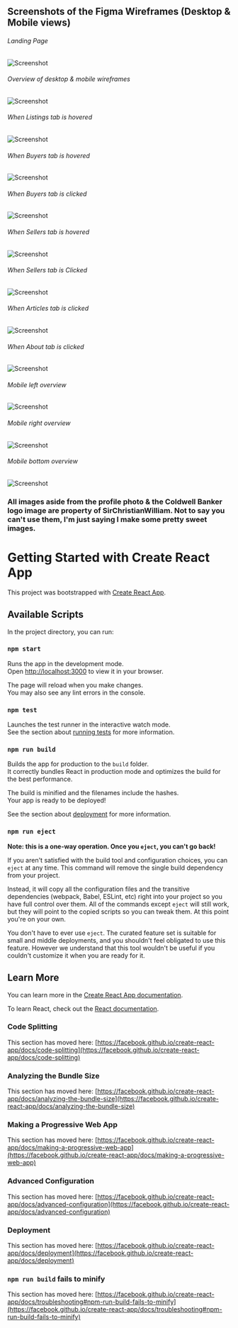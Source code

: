 

## Screenshots of the Figma Wireframes (Desktop & Mobile views)
###### Landing Page
![Screenshot](./public/READmeImages/DeskLanding.png)
###### Overview of desktop & mobile wireframes
![Screenshot](./public/READmeImages/AllOverview.png)
###### When Listings tab is hovered
![Screenshot](./public/READmeImages/DeskListingsHover.png)
###### When Buyers tab is hovered
![Screenshot](./public/READmeImages/DeskBuyersHover.png)
###### When Buyers tab is clicked
![Screenshot](./public/READmeImages/DeskBuyersArticle.png)
###### When Sellers tab is hovered
![Screenshot](./public/READmeImages/DeskSellersHover.png)
###### When Sellers tab is Clicked

![Screenshot](./public/READmeImages/DeskSellersArticle.png)
###### When Articles tab is clicked
![Screenshot](./public/READmeImages/DeskArticles.png)
###### When About tab is clicked
![Screenshot](./public/READmeImages/DeskAbout.png)
###### Mobile left overview
![Screenshot](./public/READmeImages/MobileLeftOverview.png)
###### Mobile right overview
![Screenshot](./public/READmeImages/MobileRightOverview.png)
###### Mobile bottom overview
![Screenshot](./public/READmeImages/MobileBottomOverview.png)

### All images aside from the profile photo & the Coldwell Banker logo image are property of SirChristianWilliam. Not to say you can't use them, I'm just saying I make some pretty sweet images.



# Getting Started with Create React App

This project was bootstrapped with [Create React App](https://github.com/facebook/create-react-app).

## Available Scripts

In the project directory, you can run:

### `npm start`

Runs the app in the development mode.\
Open [http://localhost:3000](http://localhost:3000) to view it in your browser.

The page will reload when you make changes.\
You may also see any lint errors in the console.

### `npm test`

Launches the test runner in the interactive watch mode.\
See the section about [running tests](https://facebook.github.io/create-react-app/docs/running-tests) for more information.

### `npm run build`

Builds the app for production to the `build` folder.\
It correctly bundles React in production mode and optimizes the build for the best performance.

The build is minified and the filenames include the hashes.\
Your app is ready to be deployed!

See the section about [deployment](https://facebook.github.io/create-react-app/docs/deployment) for more information.

### `npm run eject`

**Note: this is a one-way operation. Once you `eject`, you can't go back!**

If you aren't satisfied with the build tool and configuration choices, you can `eject` at any time. This command will remove the single build dependency from your project.

Instead, it will copy all the configuration files and the transitive dependencies (webpack, Babel, ESLint, etc) right into your project so you have full control over them. All of the commands except `eject` will still work, but they will point to the copied scripts so you can tweak them. At this point you're on your own.

You don't have to ever use `eject`. The curated feature set is suitable for small and middle deployments, and you shouldn't feel obligated to use this feature. However we understand that this tool wouldn't be useful if you couldn't customize it when you are ready for it.

## Learn More

You can learn more in the [Create React App documentation](https://facebook.github.io/create-react-app/docs/getting-started).

To learn React, check out the [React documentation](https://reactjs.org/).

### Code Splitting

This section has moved here: [https://facebook.github.io/create-react-app/docs/code-splitting](https://facebook.github.io/create-react-app/docs/code-splitting)

### Analyzing the Bundle Size

This section has moved here: [https://facebook.github.io/create-react-app/docs/analyzing-the-bundle-size](https://facebook.github.io/create-react-app/docs/analyzing-the-bundle-size)

### Making a Progressive Web App

This section has moved here: [https://facebook.github.io/create-react-app/docs/making-a-progressive-web-app](https://facebook.github.io/create-react-app/docs/making-a-progressive-web-app)

### Advanced Configuration

This section has moved here: [https://facebook.github.io/create-react-app/docs/advanced-configuration](https://facebook.github.io/create-react-app/docs/advanced-configuration)

### Deployment

This section has moved here: [https://facebook.github.io/create-react-app/docs/deployment](https://facebook.github.io/create-react-app/docs/deployment)

### `npm run build` fails to minify

This section has moved here: [https://facebook.github.io/create-react-app/docs/troubleshooting#npm-run-build-fails-to-minify](https://facebook.github.io/create-react-app/docs/troubleshooting#npm-run-build-fails-to-minify)

